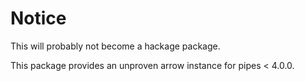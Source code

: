 # Notice

This will probably not become a hackage package.

This package provides an unproven arrow instance for pipes < 4.0.0.
